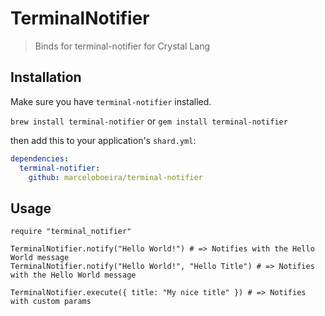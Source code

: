 # TerminalNotifier
> Binds for terminal-notifier for Crystal Lang

## Installation

Make sure you have `terminal-notifier` installed.

`brew install terminal-notifier` or
`gem install terminal-notifier`

then add this to your application's `shard.yml`:

```yaml
dependencies:
  terminal-notifier:
    github: marceloboeira/terminal-notifier
```

## Usage

```crystal
require "terminal_notifier"

TerminalNotifier.notify("Hello World!") # => Notifies with the Hello World message
TerminalNotifier.notify("Hello World!", "Hello Title") # => Notifies with the Hello World message

TerminalNotifier.execute({ title: "My nice title" }) # => Notifies with custom params
```
